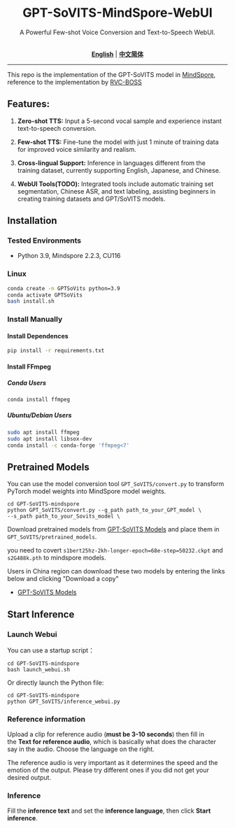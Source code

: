 <div align="center">

<h1>GPT-SoVITS-MindSpore-WebUI</h1>
A Powerful Few-shot Voice Conversion and Text-to-Speech WebUI.<br><br>

[**English**](./README.md) | [**中文简体**](./docs/cn/README.md)

</div>

---

This repo is the implementation of the GPT-SoVITS model in [MindSpore](https://www.mindspore.cn/), reference to the implementation by [RVC-BOSS](https://github.com/RVC-Boss/GPT-SoVITS)

## Features:

1. **Zero-shot TTS:** Input a 5-second vocal sample and experience instant text-to-speech conversion.

2. **Few-shot TTS:** Fine-tune the model with just 1 minute of training data for improved voice similarity and realism.

3. **Cross-lingual Support:** Inference in languages different from the training dataset, currently supporting English, Japanese, and Chinese.

4. **WebUI Tools(TODO):** Integrated tools include automatic training set segmentation, Chinese ASR, and text labeling, assisting beginners in creating training datasets and GPT/SoVITS models.

## Installation

### Tested Environments

- Python 3.9, Mindspore 2.2.3, CU116

### Linux

```bash
conda create -n GPTSoVits python=3.9
conda activate GPTSoVits
bash install.sh
```

### Install Manually

#### Install Dependences

```bash
pip install -r requirements.txt
```

#### Install FFmpeg

##### Conda Users

```bash
conda install ffmpeg
```

##### Ubuntu/Debian Users

```bash
sudo apt install ffmpeg
sudo apt install libsox-dev
conda install -c conda-forge 'ffmpeg<7'
```

## Pretrained Models

You can use the model conversion tool `GPT_SoVITS/convert.py` to transform PyTorch model weights into MindSpore model weights.

```
cd GPT-SoVITS-mindspore
python GPT_SoVITS/convert.py --g_path path_to_your_GPT_model \
--s_path path_to_your_Sovits_model \
```

Download pretrained models from [GPT-SoVITS Models](https://huggingface.co/lj1995/GPT-SoVITS) and place them in `GPT_SoVITS/pretrained_models`.

you need to covert `s1bert25hz-2kh-longer-epoch=68e-step=50232.ckpt` and `s2G488k.pth` to mindspore models.

Users in China region can download these two models by entering the links below and clicking "Download a copy"

- [GPT-SoVITS Models](https://www.icloud.com.cn/iclouddrive/056y_Xog_HXpALuVUjscIwTtg#GPT-SoVITS_Models)

## Start Inference

### Launch Webui

You can use a startup script：

```
cd GPT-SoVITS-mindspore
bash launch_webui.sh
```

Or directly launch the Python file:

```
cd GPT-SoVITS-mindspore
python GPT_SoVITS/inference_webui.py
```

### Reference information

Upload a clip for reference audio (**must be 3-10 seconds**) then fill in the **Text for reference audio**, which is basically what does the character say in the audio. Choose the language on the right.

The reference audio is very important as it determines the speed and the emotion of the output. Please try different ones if you did not get your desired output.

### Inference

Fill the **inference text** and set the **inference language**, then click **Start inference**.
